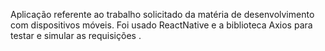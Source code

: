 Aplicação referente ao trabalho solicitado da matéria de desenvolvimento com dispositivos móveis.
Foi usado ReactNative e a biblioteca Axios para testar e simular as requisições .

